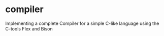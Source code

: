# compiler
Implementing a complete Compiler for a simple C-like language using the C-tools Flex and Bison
